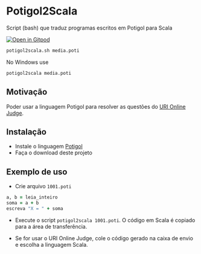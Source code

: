 # Potigol2Scala

Script (bash) que traduz programas escritos em Potigol para Scala

[![Open in Gitpod](https://gitpod.io/button/open-in-gitpod.svg)](https://gitpod.io#snapshot/6685842b-1cff-449d-a78a-2b74b0b2b446)



````bash
potigol2scala.sh media.poti
```` 

No Windows use

````bash
potigol2scala media.poti
```` 


## Motivação

Poder usar a linguagem Potigol para resolver as questões do [URI Online Judge](https://www.urionlinejudge.com.br/).

## Instalação

 - Instale o linguagem [Potigol](https://potigol.github.io)
 - Faça o download deste projeto
 
## Exemplo de uso
 - Crie arquivo `1001.poti`
 
 ````ruby
 a, b = leia_inteiro
 soma = a + b
 escreva "X = " + soma
 ````
 
  - Execute o script `potigol2scala 1001.poti`. O código em Scala é copiado para a área de transferência.
  
  - Se for usar o URI Online Judge, cole o código gerado na caixa de envio e escolha a linguagem Scala.
 
